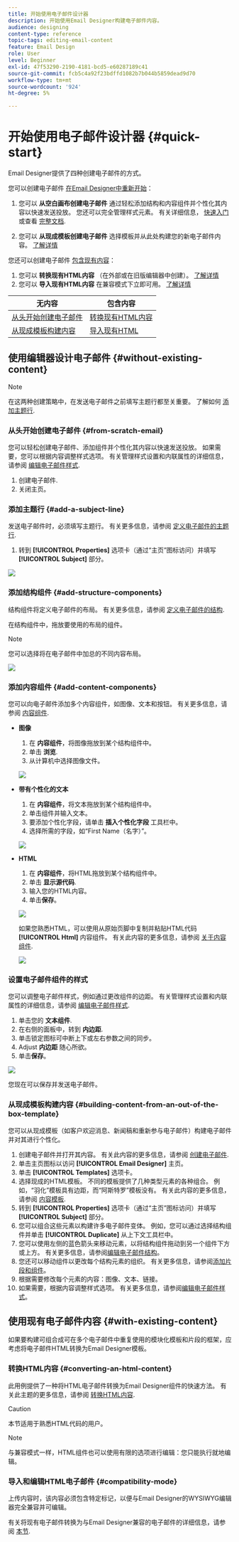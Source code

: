 ```yaml
---
title: 开始使用电子邮件设计器
description: 开始使用Email Designer构建电子邮件内容。
audience: designing
content-type: reference
topic-tags: editing-email-content
feature: Email Design
role: User
level: Beginner
exl-id: 47f53290-2190-4181-bcd5-e60287189c41
source-git-commit: fcb5c4a92f23bdffd1082b7b044b5859dead9d70
workflow-type: tm+mt
source-wordcount: '924'
ht-degree: 5%

---
```


# 开始使用电子邮件设计器 {#quick-start}

Email Designer提供了四种创建电子邮件的方式。

您可以创建电子邮件 [在Email Designer中重新开始](#without-existing-content)：

1. 您可以 **从空白画布创建电子邮件** 通过轻松添加结构和内容组件并个性化其内容以快速发送投放。 您还可以完全管理样式元素。 有关详细信息， [快速入门](#from-scratch-email) 或查看 [完整文档](../../designing/using/designing-from-scratch.md#designing-an-email-content-from-scratch).

1. 您可以 **从现成模板创建电子邮件** 选择模板并从此处构建您的新电子邮件内容。 [了解详情](#building-content-from-an-out-of-the-box-template)

您还可以创建电子邮件 [包含现有内容](#with-existing-content)：

1. 您可以 **转换现有HTML内容** （在外部或在旧版编辑器中创建）。 [了解详情](#converting-an-html-content)
1. 您可以 **导入现有HTML内容** 在兼容模式下立即可用。 [了解详情](#compatibility-mode)

| 无内容 | 包含内容 |
|---|---|
| [从头开始创建电子邮件](#from-scratch-email) | [转换现有HTML内容](#converting-an-html-content) |
| [从现成模板构建内容](#building-content-from-an-out-of-the-box-template) | [导入现有HTML](#compatibility-mode) |

## 使用编辑器设计电子邮件 {#without-existing-content}

>[!NOTE]
>
>在这两种创建策略中，在发送电子邮件之前填写主题行都至关重要。 了解如何 [添加主题行](#add-a-subject-line).

### 从头开始创建电子邮件 {#from-scratch-email}

您可以轻松创建电子邮件、添加组件并个性化其内容以快速发送投放。 如果需要，您可以根据内容调整样式选项。 有关管理样式设置和内联属性的详细信息，请参阅 [编辑电子邮件样式](../../designing/using/styles.md).

1. 创建电子邮件.
1. 关闭主页。

### 添加主题行 {#add-a-subject-line}

发送电子邮件时，必须填写主题行。 有关更多信息，请参阅 [定义电子邮件的主题行](../../designing/using/subject-line.md).

1. 转到 **[!UICONTROL Properties]** 选项卡（通过“主页”图标访问）并填写 **[!UICONTROL Subject]** 部分。

![](assets/subject-line-quick-start.png)

### 添加结构组件 {#add-structure-components}

结构组件将定义电子邮件的布局。 有关更多信息，请参阅 [定义电子邮件的结构](../../designing/using/designing-from-scratch.md#defining-the-email-structure).

在结构组件中，拖放要使用的布局的组件。

>[!NOTE]
>
>您可以选择将在电子邮件中加总的不同内容布局。

![](assets/structure-components-quick-start.png)

### 添加内容组件 {#add-content-components}

您可以向电子邮件添加多个内容组件，如图像、文本和按钮。 有关更多信息，请参阅 [内容组件](../../designing/using/designing-from-scratch.md#about-content-components).

* **图像**

   1. 在 **内容组件**，将图像拖放到某个结构组件中。
   1. 单击 **浏览**.
   1. 从计算机中选择图像文件。

  ![](assets/browse-image-quick-start.png)

* **带有个性化的文本**

   1. 在 **内容组件**，将文本拖放到某个结构组件中。
   1. 单击组件并输入文本。
   1. 要添加个性化字段，请单击 **插入个性化字段** 工具栏中。
   1. 选择所需的字段，如“First Name（名字）”。

  ![](assets/edit-text-quick-start.png)

* **HTML**

   1. 在 **内容组件**，将HTML拖放到某个结构组件中。
   1. 单击 **显示源代码**.
   1. 输入您的HTML内容。
   1. 单击&#x200B;**保存**。

  ![](assets/html-component-source-code.png)

  如果您熟悉HTML，可以使用从原始页脚中复制并粘贴HTML代码 **[!UICONTROL Html]** 内容组件。 有关此内容的更多信息，请参阅 [关于内容组件](../../designing/using/designing-from-scratch.md#about-content-components).

  ![](assets/des_loading_compatible_fragment_9.png)

### 设置电子邮件组件的样式

您可以调整电子邮件样式，例如通过更改组件的边距。 有关管理样式设置和内联属性的详细信息，请参阅 [编辑电子邮件样式](../../designing/using/styles.md).

1. 单击您的 **文本组件**.
1. 在右侧的面板中，转到 **内边距**.
1. 单击锁定图标可中断上下或左右参数之间的同步。
1. Adjust **内边距** 随心所欲。
1. 单击&#x200B;**保存**。

![](assets/padding-quick-start.png)

您现在可以保存并发送电子邮件。

### 从现成模板构建内容 {#building-content-from-an-out-of-the-box-template}

您可以从现成模板（如客户欢迎消息、新闻稿和重新参与电子邮件）构建电子邮件并对其进行个性化。

1. 创建电子邮件并打开其内容。 有关此内容的更多信息，请参阅 [创建电子邮件](../../channels/using/creating-an-email.md).
1. 单击主页图标以访问 **[!UICONTROL Email Designer]** 主页。
1. 单击 **[!UICONTROL Templates]** 选项卡。
1. 选择现成的HTML模板。
不同的模板提供了几种类型元素的各种组合。 例如，“羽化”模板具有边距，而“阿斯特罗”模板没有。 有关此内容的更多信息，请参阅 [内容模板](../../designing/using/using-reusable-content.md#content-templates).
1. 转到 **[!UICONTROL Properties]** 选项卡（通过“主页”图标访问）并填写 **[!UICONTROL Subject]** 部分。
1. 您可以组合这些元素以构建许多电子邮件变体。 例如，您可以通过选择结构组件并单击 **[!UICONTROL Duplicate]** 从上下文工具栏中。
1. 您可以使用左侧的蓝色箭头来移动元素，以将结构组件拖动到另一个组件下方或上方。 有关更多信息，请参阅[编辑电子邮件结构](../../designing/using/designing-from-scratch.md#defining-the-email-structure)。
1. 您还可以移动组件以更改每个结构元素的组织。 有关更多信息，请参阅[添加片段和组件](../../designing/using/designing-from-scratch.md#defining-the-email-structure)。
1. 根据需要修改每个元素的内容：图像、文本、链接。
1. 如果需要，根据内容调整样式选项。 有关更多信息，请参阅[编辑电子邮件样式](../../designing/using/styles.md)。

## 使用现有电子邮件内容 {#with-existing-content}

如果要构建可组合成可在多个电子邮件中重复使用的模块化模板和片段的框架，应考虑将电子邮件HTML转换为Email Designer模板。

### 转换HTML内容 {#converting-an-html-content}

此用例提供了一种将HTML电子邮件转换为Email Designer组件的快速方法。 有关此主题的更多信息，请参阅 [转换HTML内容](../../designing/using/using-existing-content.md#converting-an-html-content).

>[!CAUTION]
>
>本节适用于熟悉HTML代码的用户。

>[!NOTE]
>
>与兼容模式一样，HTML组件也可以使用有限的选项进行编辑：您只能执行就地编辑。


### 导入和编辑HTML电子邮件 {#compatibility-mode}

上传内容时，该内容必须包含特定标记，以便与Email Designer的WYSIWYG编辑器完全兼容并可编辑。

有关将现有电子邮件转换为与Email Designer兼容的电子邮件的详细信息，请参阅 [本节](../../designing/using/using-existing-content.md#compatibility-mode).
